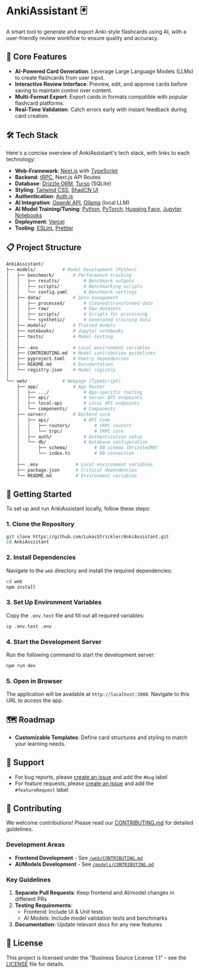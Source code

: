 # AnkiAssistant 🃏
A smart tool to generate and export Anki-style flashcards using AI, with a user-friendly review workflow to ensure quality and accuracy.

## 🎯 Core Features
- **AI-Powered Card Generation**: Leverage Large Language Models (LLMs) to create flashcards from user input.
- **Interactive Review Interface**: Preview, edit, and approve cards before saving to maintain control over content.
- **Multi-Format Export**: Export cards in formats compatible with popular flashcard platforms.
- **Real-Time Validation**: Catch errors early with instant feedback during card creation.

## 🛠️ Tech Stack
Here's a concise overview of AnkiAssistant's tech stack, with links to each technology:
- **Web-Framework**: [Next.js](https://nextjs.org/) with [TypeScript](https://www.typescriptlang.org/)
- **Backend**: [tRPC](https://trpc.io/), Next.js API Routes
- **Database**: [Drizzle ORM](https://orm.drizzle.team/), [Turso](https://turso.tech/) (SQLite)
- **Styling**: [Tailwind CSS](https://tailwindcss.com/), [ShadCN UI](https://ui.shadcn.com/)
- **Authentication**: [Auth.js](https://authjs.dev/)
- **AI Integration**: [OpenAI API](https://openai.com/api/), [Ollama](https://ollama.com/) (local LLM)
- **AI Model Training/Tuning**: [Python](https://www.python.org/), [PyTorch](https://pytorch.org/), [Hugging Face](https://huggingface.co/), [Jupyter Notebooks](https://jupyter.org/)
- **Deployment**: [Vercel](https://vercel.com/)
- **Tooling**: [ESLint](https://eslint.org/), [Prettier](https://prettier.io/) 

## 📋 Project Structure
```bash
AnkiAssistant/
├── models/          # Model Development (Python)
│   ├── benchmark/       # Performance tracking
│   │   ├── results/         # Benchmark outputs
│   │   ├── scripts/         # Benchmarking scripts
│   │   └── config.yaml      # Benchmark settings
│   ├── data/            # Data management
│   │   ├── processed/       # Cleaned/transformed data
│   │   ├── raw/             # Raw datasets
│   │   ├── scripts/         # Scripts for processing
│   │   └── synthetic/       # Generated training data
│   ├── models/          # Trained models
│   ├── notebooks/       # Jupyter notebooks
│   ├── tests/           # Model testing
│   │
│   ├── .env             # Local environment variables
│   ├── CONTRIBUTING.md  # Model contribution guidelines
│   ├── pyproject.toml   # Poetry dependencies
│   ├── README.md        # Documentation
│   └── registry.json    # Model registry
│
└── web/             # Webpage (TypeScript)
    ├── app/             # App Router
    │   ├── .../             # App-specific routing 
    │   ├── api/             # Server API endpoints
    │   ├── local-api        # Local API endpoints
    │   └── components/      # Components
    ├── server/          # Backend core
    │   ├── api/             # API Code
    │   │   ├── routers/         # tRPC routers
    │   │   └── trpc/            # tRPC core
    │   ├── auth/            # Authentication setup
    │   └── db/              # Database configuration
    │       ├── schema/          # DB schema (DrizzleORM)
    │       └── index.ts         # DB connection
    │
    ├── .env              # Local environment variables
    ├── package.json      # Critical dependencies
    └── README.md         # Environment variables
```
## 🚀 Getting Started
To set up and run AnkiAssistant locally, follow these steps:

### **1. Clone the Repository**
```bash
git clone https://github.com/LukasStrickler/AnkiAssistant.git
cd AnkiAssistant
```

### **2. Install Dependencies**
Navigate to the `web` directory and install the required dependencies:
```bash
cd web
npm install
```

### **3. Set Up Environment Variables**
Copy the `.env.test` file and fill out all required variables:
```bash
cp .env.test .env
```

### **4. Start the Development Server**
Run the following command to start the development server:
```bash
npm run dev
```

### **5. Open in Browser**
The application will be available at `http://localhost:3000`. Navigate to this URL to access the app.


## 🗺️ Roadmap
- **Customizable Templates**: Define card structures and styling to match your learning needs.


## 💬 Support
- For bug reports, please [create an issue](https://github.com/LukasStrickler/AnkiAssistant/issues) and add the `#bug` label
- For feature requests, please [create an issue](https://github.com/LukasStrickler/AnkiAssistant/issues) and add the `#featureRequest` label

## 🤝 Contributing
We welcome contributions! Please read our [CONTRIBUTING.md](CONTRIBUTING.md) for detailed guidelines.

### Development Areas
- **Frontend Development** - See [`/web/CONTRIBUTING.md`](web/CONTRIBUTING.md)
- **AI/Models Development** - See [`/models/CONTRIBUTING.md`](models/CONTRIBUTING.md)

### Key Guidelines
1. **Separate Pull Requests**: Keep frontend and AI/model changes in different PRs
2. **Testing Requirements**:
   - Frontend: Include UI & Unit tests
   - AI Models: Include model validation tests and benchmarks
3. **Documentation**: Update relevant docs for any new features

## 📄 License
This project is licensed under the "Business Source License 1.1" - see the [LICENSE](LICENSE) file for details.